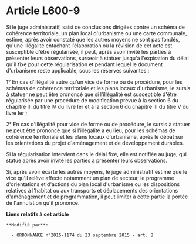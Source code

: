 # Article L600-9

Si le juge administratif, saisi de conclusions dirigées contre un schéma de cohérence territoriale, un plan local d'urbanisme
ou une carte communale, estime, après avoir constaté que les autres moyens ne sont pas fondés, qu'une illégalité entachant
l'élaboration ou la révision de cet acte est susceptible d'être régularisée, il peut, après avoir invité les parties à
présenter leurs observations, surseoir à statuer jusqu'à l'expiration du délai qu'il fixe pour cette régularisation et
pendant lequel le document d'urbanisme reste applicable, sous les réserves suivantes : 

1° En cas d'illégalité autre qu'un vice de forme ou de procédure, pour les schémas de cohérence territoriale et les plans
locaux d'urbanisme, le sursis à statuer ne peut être prononcé que si l'illégalité est susceptible d'être régularisée par une
procédure de modification prévue à la section 6 du chapitre III du titre IV du livre Ier et à la section 6 du chapitre III du
titre V du livre Ier ;

2° En cas d'illégalité pour vice de forme ou de procédure, le sursis à statuer ne peut être prononcé que si l'illégalité a eu
lieu, pour les schémas de cohérence territoriale et les plans locaux d'urbanisme, après le débat sur les orientations du
projet d'aménagement et de développement durables. 

Si la régularisation intervient dans le délai fixé, elle est notifiée au juge, qui statue après avoir invité les parties à
présenter leurs observations. 

Si, après avoir écarté les autres moyens, le juge administratif estime que le vice qu'il relève affecte notamment un plan de
secteur, le programme d'orientations et d'actions du plan local d'urbanisme ou les dispositions relatives à l'habitat ou aux
transports et déplacements des orientations d'aménagement et de programmation, il peut limiter à cette partie la portée de
l'annulation qu'il prononce.

**Liens relatifs à cet article**

	**Modifié par**:

	  - ORDONNANCE n°2015-1174 du 23 septembre 2015 - art. 8
